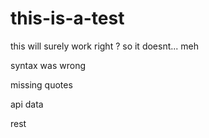 # this-is-a-test

this will surely work right ?
so it doesnt...
meh

syntax was wrong

missing quotes

api data

rest
